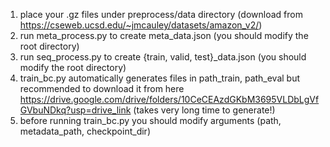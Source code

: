1. place your .gz files under preprocess/data directory (download from https://cseweb.ucsd.edu/~jmcauley/datasets/amazon_v2/)
2. run meta_process.py to create meta_data.json (you should modify the root directory)
3. run seq_process.py to create {train, valid, test}_data.json (you should modify the root directory)
4. train_bc.py automatically generates files in path_train, path_eval but recommended to download it from here https://drive.google.com/drive/folders/10CeCEAzdGKbM3695VLDbLgVfGVbuNDkq?usp=drive_link (takes very long time to generate!)
5. before running train_bc.py you should modify arguments (path, metadata_path, checkpoint_dir)